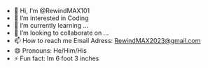 - 👋 Hi, I’m @RewindMAX101
- 👀 I’m interested in Coding
- 🌱 I’m currently learning ...
- 💞️ I’m looking to collaborate on ...
- 📫 How to reach me Email Adress: RewindMAX2023@gmail.com
- 😄 Pronouns: He/Him/His
- ⚡ Fun fact: Im 6 foot 3 inches

<!---
RewindMAX101/RewindMAX101 is a ✨ special ✨ repository because its `README.md` (this file) appears on your GitHub profile.
You can click the Preview link to take a look at your changes.
--->
